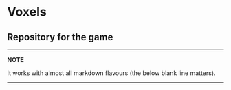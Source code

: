 # Voxels
## Repository for the game
---
**NOTE**

It works with almost all markdown flavours (the below blank line matters).

---
